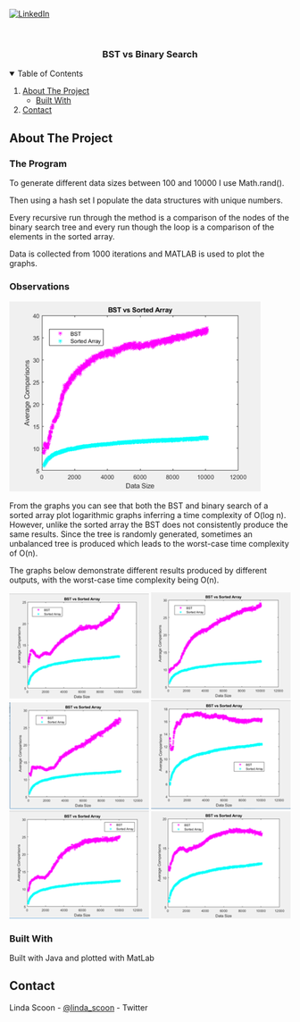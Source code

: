 [![LinkedIn][linkedin-shield]][linkedin-url]


<br />

  <h3 align="center">BST vs Binary Search</h3>

<!-- TABLE OF CONTENTS -->
<details open="open">
  <summary>Table of Contents</summary>
  <ol>
    <li>
      <a href="#about-the-project">About The Project</a>
      <ul>
        <li><a href="#built-with">Built With</a></li>
      </ul>
    </li>
    <li><a href="#contact">Contact</a></li>
  </ol>
</details>

<!-- ABOUT THE PROJECT -->
## About The Project
### The Program

To generate different data sizes between 100 and 10000 I use Math.rand().

Then using a hash set I populate the data structures with unique numbers.

Every recursive run through the method is a comparison of the nodes of the binary search tree and every run though the loop is a comparison of the elements in the sorted array.

Data is collected from 1000 iterations and MATLAB is used to plot the graphs.

### Observations

<img src="Picture1.png" alt="bst vs binary search" width="450"/>

From the graphs you can see that both the BST and binary search of a sorted array plot logarithmic graphs inferring a time complexity of O(log n). However, unlike the sorted array the BST does not consistently produce the same results. Since the tree is randomly generated, sometimes an unbalanced tree is produced which leads to the worst-case time complexity of O(n).

The graphs below demonstrate different results produced by different outputs, with the worst-case time complexity being O(n).

<img src="Picture2.png" alt="bst vs binary search" width="250"/>
<img src="Picture4.png" alt="bst vs binary search" width="250"/>
<img src="Picture5.png" alt="bst vs binary search" width="250"/>
<img src="Picture6.png" alt="bst vs binary search" width="250"/>
<img src="Picture7.png" alt="bst vs binary search" width="250"/>
<img src="Picture8.png" alt="bst vs binary search" width="250"/>

### Built With

Built with Java and plotted with MatLab

<!-- CONTACT -->
## Contact

Linda Scoon - [@linda_scoon](https://twitter.com/linda_scoon) - Twitter

<!-- MARKDOWN LINKS & IMAGES --> 
[linkedin-shield]: https://img.shields.io/badge/-LinkedIn-black.svg?style=for-the-badge&logo=linkedin&colorB=555
[linkedin-url]: https://www.linkedin.com/in/linda-scoon/
